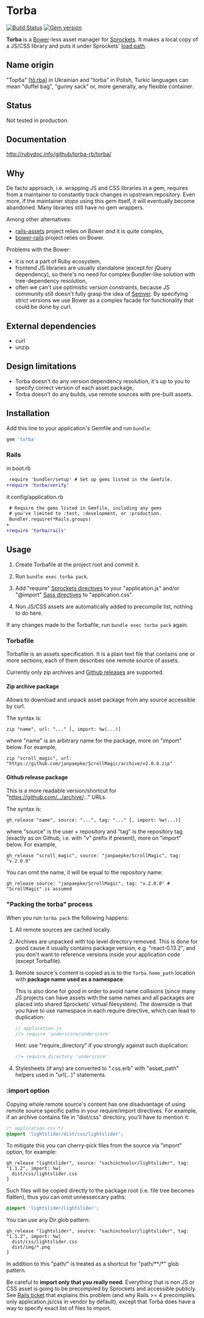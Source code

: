 # Torba

[![Build Status](https://img.shields.io/travis/torba-rb/torba.svg)](https://travis-ci.org/torba-rb/torba)
[![Gem version](https://img.shields.io/gem/v/torba.svg)](https://rubygems.org/gems/torba)

**Torba** is a [Bower][bower]-less asset manager for [Sprockets][sprockets]. It makes a local copy
of a JS/CSS library and puts it under Sprockets' [load path][sprockets-load-path].

## Name origin

"Торба" [[tǒːrba][torba-pronounce]] in Ukrainian and "torba" in Polish, Turkic languages can mean
"duffel bag", "gunny sack" or, more generally, any flexible container.

## Status

Not tested in production.

## Documentation

http://rubydoc.info/github/torba-rb/torba/

## Why

De facto approach, i.e. wrapping JS and CSS libraries in a gem, requires from a
maintainer to constantly track changes in upstream repository. Even more, if the
maintainer stops using this gem itself, it will eventually become abandoned.
Many libraries still have no gem wrappers.

Among other alternatives:

* [rails-assets][rails-assets] project relies on Bower *and* it is quite complex,
* [bower-rails][bower-rails] project relies on Bower.

Problems with the Bower:

* it is not a part of Ruby ecosystem,
* frontend JS libraries are usually standalone (except for jQuery dependency), so there's
  no need for complex Bundler-like solution with tree-dependency resolution,
* often we can't use optimistic version constraints, because JS community still doesn't
  fully grasp the idea of [Semver][semver]. By specifying strict versions we use Bower
  as a complex facade for functionality that could be done by curl.

## External dependencies

* curl
* unzip

## Design limitations

* Torba doesn't do any version dependency resolution, it's up to you to specify correct version of
  each asset package,
* Torba doesn't do any builds, use remote sources with pre-built assets.

## Installation

Add this line to your application's Gemfile and run `bundle`:

```ruby
gem 'torba'
```

### Rails

in boot.rb

```diff
 require 'bundler/setup' # Set up gems listed in the Gemfile.
+require 'torba/verify'
```

it config/application.rb

```diff
 # Require the gems listed in Gemfile, including any gems
 # you've limited to :test, :development, or :production.
 Bundler.require(*Rails.groups)
+
+require 'torba/rails'
```

## Usage

1. Create Torbafile at the project root and commit it.

2. Run `bundle exec torba pack`.

3. Add "require" [Sprockets directives][sprockets-directives] to your "application.js"
and/or "@import" [Sass directives][sass-import] to "application.css".

4. Non JS/CSS assets are automatically added to precompile list, nothing to do here.

If any changes made to the Torbafile, run `bundle exec torba pack` again.

### Torbafile

Torbafile is an assets specification. It is a plain text file that contains one or more
sections, each of them describes one remote source of assets.

Currently only zip archives and [Github releases][github-releases] are supported.

#### Zip archive package

Allows to download and unpack asset package from any source accessible by curl.

The syntax is:

```
zip "name", url: "..." [, import: %w(...)]
```

where "name" is an arbitrary name for the package, more on "import" below. For example,

```
zip "scroll_magic", url: "https://github.com/janpaepke/ScrollMagic/archive/v2.0.0.zip"
```

#### Github release package

This is a more readable version/shortcut for "https://github.com/.../archive/..." URLs.

The syntax is:

```
gh_release "name", source: "...", tag: "..." [, import: %w(...)]
```

where "source" is the user + repository and "tag" is the repository tag (exactly as on Github,
i.e. with "v" prefix if present), more on "import" below. For example,

```
gh_release "scroll_magic", source: "janpaepke/ScrollMagic", tag: "v.2.0.0"
```

You can omit the name, it will be equal to the repository name:

```
gh_release source: "janpaepke/ScrollMagic", tag: "v.2.0.0" # "ScrollMagic" is assumed
```

### "Packing the torba" process

When you run `torba pack` the following happens:

1.  All remote sources are cached locally.

2.  Archives are unpacked with top level directory removed. This is done for good cause it
usually contains package version, e.g. "react-0.13.2", and you don't want to reference versions
inside your application code (except Torbafile).

3.  Remote source's content is copied as is to the `Torba.home_path` location with **package name used
as a namespace**.

    This is also done for good in order to avoid name collisions (since many JS projects can have
assets with the same names and all packages are placed into shared Sprockets' virtual filesystem).
The downside is that you have to use namespace in each require directive, which can lead to
duplication:

    ```javascript
    // application.js
    //= require 'underscore/underscore'
    ```

    Hint: use "require_directory" if you strongly against such duplication:

    ```javascript
    //= require_directory 'underscore'
    ```

4.  Stylesheets (if any) are converted to ".css.erb" with "asset_path" helpers used in "url(...)"
statements.

### :import option

Copying whole remote source's content has one disadvantage of using remote source specific paths in your
require/import directives. For example, if an archive contains file in "dist/css" directory, you'll have
to mention it:

```css
/* application.css */
@import 'lightslider/dist/css/lightslider';
```

To mitigate this you can cherry-pick files from the source via "import" option, for example:

```
gh_release "lightslider", source: "sachinchoolur/lightslider", tag: "1.1.2", import: %w[
  dist/css/lightslider.css
]
```

Such files will be copied directly to the package root (i.e. file tree becomes flatten), thus you
can omit unnesseccary paths:

```css
@import 'lightslider/lightslider';
```

You can use any Dir.glob pattern:

```
gh_release "lightslider", source: "sachinchoolur/lightslider", tag: "1.1.2", import: %w[
  dist/css/lightslider.css
  dist/img/*.png
]
```

In addition to this "path/" is treated as a shortcut for "path/**/*" glob pattern.

Be careful to **import only that you really need**. Everything that is non JS or CSS asset is
going to be precompiled by Sprockets and accessible publicly. See [Rails ticket][rails-ticket-vendoring]
that explains this problem (and why Rails >= 4 precompiles only application.js/css in vendor by
default), except that Torba does have a way to specify exact list of files to import.


[bower]: http://bower.io/
[sprockets]: https://github.com/rails/sprockets/
[sprockets-load-path]: https://github.com/rails/sprockets#the-load-path
[torba-pronounce]: http://upload.wikimedia.org/wikipedia/commons/2/28/Uk-%D1%82%D0%BE%D1%80%D0%B1%D0%B0.ogg
[github-releases]: https://help.github.com/articles/about-releases/
[sprockets-directives]: https://github.com/rails/sprockets#the-directive-processor
[sass-import]: http://sass-lang.com/documentation/file.SASS_REFERENCE.html#import
[rails-assets]: https://rails-assets.org/
[bower-rails]: https://github.com/rharriso/bower-rails
[semver]: http://semver.org/
[rails-ticket-vendoring]: https://github.com/rails/rails/pull/7968
